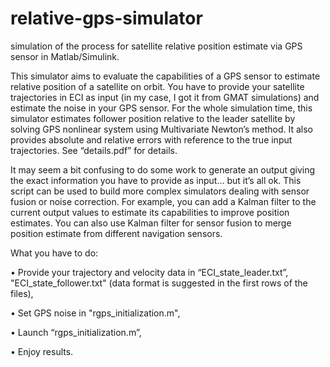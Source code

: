 # relative-gps-simulator
simulation of the process for satellite relative position estimate via GPS sensor in Matlab/Simulink.

This simulator aims to evaluate the capabilities of a GPS sensor to estimate relative position of a satellite on orbit. You have to provide your satellite trajectories in ECI as input (in my case, I got it from GMAT simulations) and estimate the noise in your GPS sensor. For the whole simulation time, this simulator estimates follower position relative to the leader satellite by solving GPS nonlinear system using Multivariate Newton’s method. It also provides absolute and relative errors with reference to the true input trajectories. See “details.pdf” for details.

It may seem a bit confusing to do some work to generate an output giving the exact information you have to provide as input… but it’s all ok. This script can be used to build more complex simulators dealing with sensor fusion or noise correction. For example, you can add a Kalman filter to the current output values to estimate its capabilities to improve position estimates. You can also use Kalman filter for sensor fusion to merge position estimate from different navigation sensors.

What you have to do:

• Provide your trajectory and velocity data in “ECI_state_leader.txt”, "ECI_state_follower.txt" (data format is suggested in the first rows of the files),

• Set GPS noise in "rgps_initialization.m",

• Launch “rgps_initialization.m”,

• Enjoy results.
